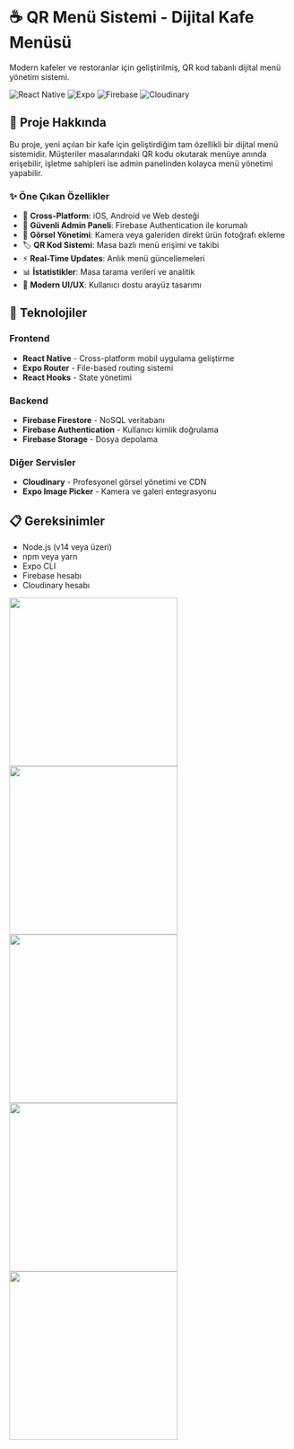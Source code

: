 # ☕ QR Menü Sistemi - Dijital Kafe Menüsü

Modern kafeler ve restoranlar için geliştirilmiş, QR kod tabanlı dijital menü yönetim sistemi.

![React Native](https://img.shields.io/badge/React_Native-20232A?style=for-the-badge&logo=react&logoColor=61DAFB)
![Expo](https://img.shields.io/badge/Expo-000020?style=for-the-badge&logo=expo&logoColor=white)
![Firebase](https://img.shields.io/badge/Firebase-FFCA28?style=for-the-badge&logo=firebase&logoColor=black)
![Cloudinary](https://img.shields.io/badge/Cloudinary-3448C5?style=for-the-badge&logo=cloudinary&logoColor=white)

## 📱 Proje Hakkında

Bu proje, yeni açılan bir kafe için geliştirdiğim tam özellikli bir dijital menü sistemidir. Müşteriler masalarındaki QR kodu okutarak menüye anında erişebilir, işletme sahipleri ise admin panelinden kolayca menü yönetimi yapabilir.

### ✨ Öne Çıkan Özellikler

- 📱 **Cross-Platform**: iOS, Android ve Web desteği
- 🔐 **Güvenli Admin Paneli**: Firebase Authentication ile korumalı
- 📸 **Görsel Yönetimi**: Kamera veya galeriden direkt ürün fotoğrafı ekleme
- 🏷️ **QR Kod Sistemi**: Masa bazlı menü erişimi ve takibi
- ⚡ **Real-Time Updates**: Anlık menü güncellemeleri
- 📊 **İstatistikler**: Masa tarama verileri ve analitik
- 🎨 **Modern UI/UX**: Kullanıcı dostu arayüz tasarımı

## 🚀 Teknolojiler

### Frontend
- **React Native** - Cross-platform mobil uygulama geliştirme
- **Expo Router** - File-based routing sistemi
- **React Hooks** - State yönetimi

### Backend
- **Firebase Firestore** - NoSQL veritabanı
- **Firebase Authentication** - Kullanıcı kimlik doğrulama
- **Firebase Storage** - Dosya depolama

### Diğer Servisler
- **Cloudinary** - Profesyonel görsel yönetimi ve CDN
- **Expo Image Picker** - Kamera ve galeri entegrasyonu

## 📋 Gereksinimler

- Node.js (v14 veya üzeri)
- npm veya yarn
- Expo CLI
- Firebase hesabı
- Cloudinary hesabı


<img src="assets/images/image1.jpg" width="300">
<img src="assets/images/image2.jpg" width="300">
<img src="assets/images/image3.jpg" width="300">
<img src="assets/images/image4.jpg" width="300">
<img src="assets/images/image5.jpg" width="300">



